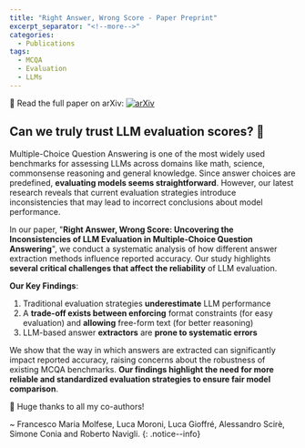 ```yaml
---
title: "Right Answer, Wrong Score - Paper Preprint"
excerpt_separator: "<!--more-->"
categories:
  - Publications
tags:
  - MCQA
  - Evaluation
  - LLMs
---
```

📄 Read the full paper on arXiv: [![arXiv](https://img.shields.io/badge/arXiv-paper-b31b1b.svg)](https://arxiv.org/abs/2503.14996) 

## Can we truly trust LLM evaluation scores? 🤔

Multiple-Choice Question Answering is one of the most widely used benchmarks for assessing LLMs across domains like math, science, commonsense reasoning and general knowledge. 
Since answer choices are predefined, **evaluating models seems straightforward**. 
However, our latest research reveals that current evaluation strategies introduce inconsistencies that may lead to incorrect conclusions about model performance.

In our paper, "**Right Answer, Wrong Score: Uncovering the Inconsistencies of LLM Evaluation in Multiple-Choice Question Answering**", we conduct a systematic analysis of how different answer extraction methods influence reported accuracy. 
Our study highlights **several critical challenges that affect the reliability** of LLM evaluation.

**Our Key Findings**:  
  1. Traditional evaluation strategies **underestimate** LLM performance 
  2. A **trade-off exists between enforcing** format constraints (for easy evaluation) and **allowing** free-form text (for better reasoning)
  3. LLM-based answer **extractors** are **prone to systematic errors**

We show that the way in which answers are extracted can significantly impact reported accuracy, raising concerns about the robustness of existing MCQA benchmarks. 
**Our findings highlight the need for more reliable and standardized evaluation strategies to ensure fair model comparison**.


👏 Huge thanks to all my co-authors! 

~ Francesco Maria Molfese, Luca Moroni, Luca Gioffré, Alessandro Scirè, Simone Conia and Roberto Navigli.
{: .notice--info}